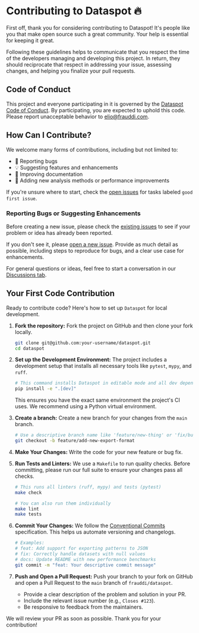 # Contributing to Dataspot 🔥

First off, thank you for considering contributing to Dataspot! It's people like you that make open source such a great community. Your help is essential for keeping it great.

Following these guidelines helps to communicate that you respect the time of the developers managing and developing this project. In return, they should reciprocate that respect in addressing your issue, assessing changes, and helping you finalize your pull requests.

## Code of Conduct

This project and everyone participating in it is governed by the [Dataspot Code of Conduct](CODE_OF_CONDUCT.md). By participating, you are expected to uphold this code. Please report unacceptable behavior to [elio@frauddi.com](mailto:elio@frauddi.com).

## How Can I Contribute?

We welcome many forms of contributions, including but not limited to:

- 🐛 Reporting bugs
- 💡 Suggesting features and enhancements
- 📝 Improving documentation
- 🔧 Adding new analysis methods or performance improvements

If you're unsure where to start, check the [open issues](https://github.com/frauddi/dataspot/issues) for tasks labeled `good first issue`.

### Reporting Bugs or Suggesting Enhancements

Before creating a new issue, please check the [existing issues](https://github.com/frauddi/dataspot/issues) to see if your problem or idea has already been reported.

If you don't see it, please [open a new issue](https://github.com/frauddi/dataspot/issues/new/choose). Provide as much detail as possible, including steps to reproduce for bugs, and a clear use case for enhancements.

For general questions or ideas, feel free to start a conversation in our [Discussions tab](https://github.com/frauddi/dataspot/discussions).

## Your First Code Contribution

Ready to contribute code? Here's how to set up `Dataspot` for local development.

1. **Fork the repository:** Fork the project on GitHub and then clone your fork locally.

    ```bash
    git clone git@github.com:your-username/dataspot.git
    cd dataspot
    ```

2. **Set up the Development Environment:** The project includes a development setup that installs all necessary tools like `pytest`, `mypy`, and `ruff`.

    ```bash
    # This command installs Dataspot in editable mode and all dev dependencies
    pip install -e ".[dev]"
    ```

    This ensures you have the exact same environment the project's CI uses. We recommend using a Python virtual environment.

3. **Create a branch:** Create a new branch for your changes from the `main` branch.

    ```bash
    # Use a descriptive branch name like 'feature/new-thing' or 'fix/bug-name'
    git checkout -b feature/add-new-export-format
    ```

4. **Make Your Changes:** Write the code for your new feature or bug fix.

5. **Run Tests and Linters:** We use a `Makefile` to run quality checks. Before committing, please run our full suite to ensure your changes pass all checks.

    ```bash
    # This runs all linters (ruff, mypy) and tests (pytest)
    make check

    # You can also run them individually
    make lint
    make tests
    ```

6. **Commit Your Changes:** We follow the [Conventional Commits](https://www.conventionalcommits.org/en/v1.0.0/) specification. This helps us automate versioning and changelogs.

    ```bash
    # Examples:
    # feat: Add support for exporting patterns to JSON
    # fix: Correctly handle datasets with null values
    # docs: Update README with new performance benchmarks
    git commit -m "feat: Your descriptive commit message"
    ```

7. **Push and Open a Pull Request:** Push your branch to your fork on GitHub and open a Pull Request to the `main` branch of `frauddi/dataspot`.
    - Provide a clear description of the problem and solution in your PR.
    - Include the relevant issue number (e.g., `Closes #123`).
    - Be responsive to feedback from the maintainers.

We will review your PR as soon as possible. Thank you for your contribution!
